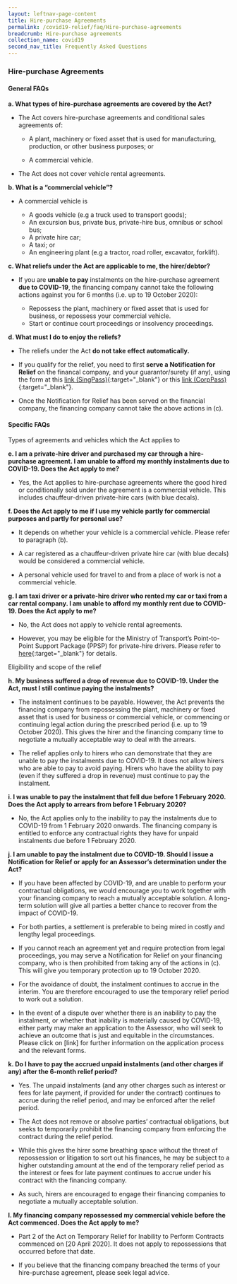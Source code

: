 ```yaml
---
layout: leftnav-page-content
title: Hire-purchase Agreements
permalink: /covid19-relief/faq/Hire-purchase-agreements
breadcrumb: Hire-purchase agreements
collection_name: covid19
second_nav_title: Frequently Asked Questions
---
```

### Hire-purchase Agreements ###

#### General FAQs ####
**a.	What types of hire-purchase agreements are covered by the Act?**

* The Act covers hire-purchase agreements and conditional sales agreements of: 

  * A plant, machinery or fixed asset that is used for manufacturing, production, or other business purposes; or 

  * A commercial vehicle. 

* The Act does not cover vehicle rental agreements.

**b. What is a “commercial vehicle”?**

* A commercial vehicle is

  * A goods vehicle (e.g a truck used to transport goods);
  * An excursion bus, private bus, private-hire bus, omnibus or school bus;
  * A private hire car;
  * A taxi; or
  * An engineering plant (e.g a tractor, road roller, excavator, forklift).

**c. What reliefs under the Act are applicable to me, the hirer/debtor?**

* If you are **unable to pay** instalments on the hire-purchase agreement **due to COVID-19**, the financing company cannot take the following actions against you for 6 months (i.e. up to 19 October 2020): 

  * Repossess the plant, machinery or fixed asset that is used for business, or repossess your commercial vehicle.
  * Start or continue court proceedings or insolvency proceedings.

**d. What must I do to enjoy the reliefs?** 

* The reliefs under the Act **do not take effect automatically.**

*  If you qualify for the relief, you need to first **serve a Notification for Relief** on the financal company, and your guarantor/surety (if any), using the form at this [link (SingPass)](https://go.gov.sg/notification-for-relief-singpass){:target="_blank"} or this [link (CorpPass)](https://go.gov.sg/notification-for-relief-corppass){:target="_blank"}.

* Once the Notification for Relief has been served on the financial company, the financing company cannot take the above actions in (c).

#### Specific FAQs ####

Types of agreements and vehicles which the Act applies to

**e. I am a private-hire driver and purchased my car through a hire-purchase agreement. I am unable to afford my monthly instalments due to COVID-19. Does the Act apply to me?**

* Yes, the Act applies to hire-purchase agreements where the good hired or conditionally sold under the agreement is a commercial vehicle. This includes chauffeur-driven private-hire cars (with blue decals).

**f. Does the Act apply to me if I use my vehicle partly for commercial purposes and partly for personal use?**

* It depends on whether your vehicle is a commercial vehicle. Please refer to paragraph (b).

* A car registered as a chauffeur-driven private hire car (with blue decals) would be considered a commercial vehicle. 

* A personal vehicle used for travel to and from a place of work is not a commercial vehicle.

**g. I am taxi driver or a private-hire driver who rented my car or taxi from a car rental company. I am unable to afford my monthly rent due to COVID-19. Does the Act apply to me?**

* No, the Act does not apply to vehicle rental agreements. 

* However, you may be eligible for the Ministry of Transport’s Point-to-Point Support Package (PPSP) for private-hire drivers. Please refer to [here](https://www.lta.gov.sg/content/ltagov/en/industry_innovations/industry_matters/LTA's%20Measures%20for%20COVID-19/point_to_point_support_package.html){:target="_blank"} for details.

Eligibility and scope of the relief

**h. My business suffered a drop of revenue due to COVID-19. Under the Act, must I still continue paying the instalments?** 

* The instalment continues to be payable. However, the Act prevents the financing company from repossessing the plant, machinery or fixed asset that is used for business or commercial vehicle, or commencing or continuing legal action during the prescribed period (i.e. up to 19 October 2020). This gives the hirer and the financing company time to negotiate a mutually acceptable way to deal with the arrears.

* The relief applies only to hirers who can demonstrate that they are unable to pay the instalments due to COVID-19. It does not allow hirers who are able to pay to avoid paying. Hirers who have the ability to pay (even if they suffered a drop in revenue) must continue to pay the instalment.

**i. I was unable to pay the instalment that fell due before 1 February 2020. Does the Act apply to arrears from before 1 February 2020?** 

* No, the Act applies only to the inability to pay the instalments due to COVID-19 from 1 February 2020 onwards. The financing company is entitled to enforce any contractual rights they have for unpaid instalments due before 1 February 2020.

**j. I am unable to pay the instalment due to COVID-19. Should I issue a Notification for Relief or apply for an Assessor’s determination under the Act?**

* If you have been affected by COVID-19, and are unable to perform your contractual obligations, we would encourage you to work together with your financing company to reach a mutually acceptable solution. A long-term solution will give all parties a better chance to recover from the impact of COVID-19. 

* For both parties, a settlement is preferable to being mired in costly and lengthy legal proceedings.

* If you cannot reach an agreement yet and require protection from legal proceedings, you may serve a Notification for Relief on your financing company, who is then prohibited from taking any of the actions in (c). This will give you temporary protection up to 19 October 2020.

* For the avoidance of doubt, the instalment continues to accrue in the interim.  You are therefore encouraged to use the temporary relief period to work out a solution. 

* In the event of a dispute over whether there is an inability to pay the instalment, or whether that inability is materially caused by COVID-19, either party may make an application to the Assessor, who will seek to achieve an outcome that is just and equitable in the circumstances. Please click on [link] for further information on the application process and the relevant forms.

**k. Do I have to pay the accrued unpaid instalments (and other charges if any) after the 6-month relief period?**

* Yes.  The unpaid instalments (and any other charges such as interest or fees for late payment, if provided for under the contract) continues to accrue during the relief period, and may be enforced after the relief period. 

* The Act does not remove or absolve parties’ contractual obligations, but seeks to temporarily prohibit the financing company from enforcing the contract during the relief period.

* While this gives the hirer  some breathing space without the threat of repossession or litigation to sort out his finances, he may be subject to a higher outstanding amount at the end of the temporary relief period as the interest or fees for late payment continues to accrue under his contract with the financing company. 

* As such, hirers are encouraged to engage their financing companies to negotiate a mutually acceptable solution. 

**l. My financing company repossessed my commercial vehicle before the Act commenced. Does the Act apply to me?**

* Part 2 of the Act on Temporary Relief for Inability to Perform Contracts commenced on [20 April 2020]. It does not apply to repossessions that occurred before that date. 

* If you believe that the financing company breached the terms of your hire-purchase agreement, please seek legal advice.
